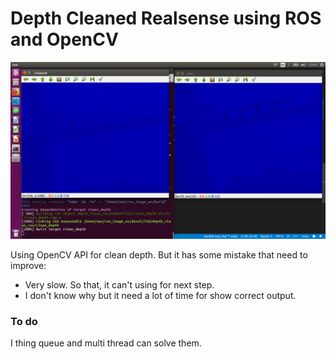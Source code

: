 # Depth Cleaned Realsense using ROS and OpenCV
![Clean Depth ROS](image/cleaned_depth.png)

Using OpenCV API for clean depth. But it has some mistake that need to improve:
* Very slow. So that, it can't using for next step.
* I don't know why but it need a lot of time for show correct output.
### To do
I thing queue and multi thread can solve them.
